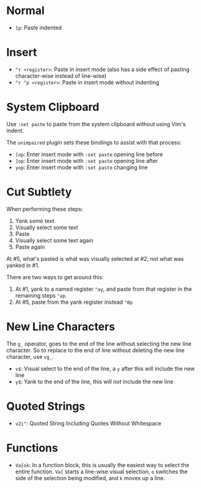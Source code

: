 # Normal

- `]p`: Paste indented

# Insert

- `^r <register>`: Paste in insert mode (also has a side effect of pasting character-wise instead of line-wise)
- `^r ^p <register>`: Paste in insert mode without indenting

# System Clipboard

Use `:set paste` to paste from the system clipboard without using Vim's indent.

The `unimpaired` plugin sets these bindings to assist with that process:

- `[op`: Enter insert mode with `:set paste` opening line before
- `]op`: Enter insert mode with `:set paste` opening line after
- `yop`: Enter insert mode with `:set paste` changing line

# Cut Subtlety

When performing these steps:

1. Yank some text
2. Visually select some text
3. Paste
4. Visually select some text again
5. Paste again

At #5, what's pasted is what was visually selected at #2, not what was yanked in #1.

There are two ways to get around this:

1. At #1, yank to a named register `"ay`, and paste from that register in the remaining steps `"ap`.
2. At #5, paste from the yank register instead `"0p`

# New Line Characters

The `g_` operator, goes to the end of the line without selecting the new line character. So to replace to the end of line without deleting the new line character, use `vg_`.

* `v$`: Visual select to the end of the line, a `y` after this will include the new line
* `y$`: Yank to the end of the line, this will *not* include the new line

# Quoted Strings

* `v2i"`: Quoted String Including Quotes Without Whitespace

# Functions

* `Va{ok`: In a function block, this is usually the easiest way to select the entire function. `Va{` starts a line-wise visual selection, `o` switches the side of the selection being modified, and `k` moves up a line.
